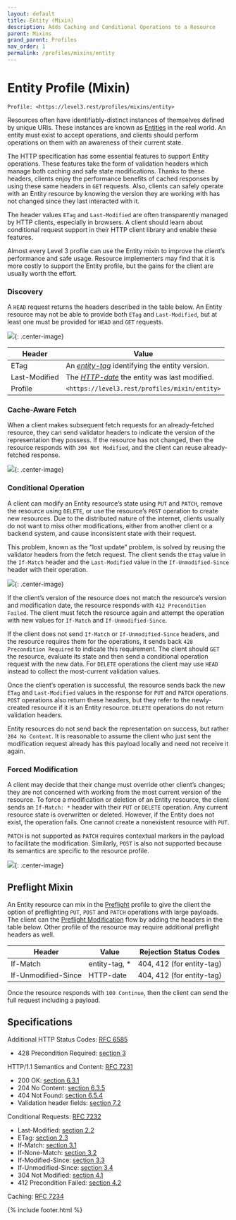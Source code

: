 ```yaml
---
layout: default
title: Entity (Mixin)
description: Adds Caching and Conditional Operations to a Resource
parent: Mixins
grand_parent: Profiles
nav_order: 1
permalink: /profiles/mixins/entity
---
```

# Entity Profile (Mixin)

```
Profile: <https://level3.rest/profiles/mixins/entity>
```

Resources often have identifiably-distinct instances of themselves defined by unique URIs. These instances are known as [Entities](https://wikipedia.org/wiki/entity) in the real world. An entity must exist to accept operations, and clients should perform operations on them with an awareness of their current state.

The HTTP specification has some essential features to support Entity operations. These features take the form of validation headers which manage both caching and safe state modifications. Thanks to these headers, clients enjoy the performance benefits of cached responses by using these same headers in `GET` requests. Also, clients can safely operate with an Entity resource by knowing the version they are working with has not changed since they last interacted with it.

The header values `ETag` and `Last-Modified` are often transparently managed by HTTP clients, especially in browsers. A client should learn about conditional request support in their HTTP client library and enable these features.

Almost every Level 3 profile can use the Entity mixin to improve the client’s performance and safe usage. Resource implementers may find that it is more costly to support the Entity profile, but the gains for the client are usually worth the effort.

### Discovery

A `HEAD` request returns the headers described in the table below. An Entity resource may not be able to provide both `ETag` and `Last-Modified`, but at least one must be provided for `HEAD` and `GET` requests.

![](entity/discovery.svg){: .center-image}

| Header        | Value                                                        |
| ------------- | ------------------------------------------------------------ |
| ETag          | An [*entity-tag*](https://tools.ietf.org/html/rfc7232#section-2.3) identifying the entity version. |
| Last-Modified | The [*HTTP-date*](https://tools.ietf.org/html/rfc7231#section-7.1.1.1) the entity was last modified. |
| Profile       | `<https://level3.rest/profiles/mixin/entity>`                 |

### Cache-Aware Fetch

When a client makes subsequent fetch requests for an already-fetched resource, they can send validator headers to indicate the version of the representation they possess. If the resource has not changed, then the resource responds with `304 Not Modified`, and the client can reuse already-fetched response.

![](entity/cached-fetch.svg){: .center-image}

### Conditional Operation

A client can modify an Entity resource’s state using `PUT` and `PATCH`, remove the resource using `DELETE`, or use the resource’s `POST` operation to create new resources. Due to the distributed nature of the internet, clients usually do not want to miss other modifications, either from another client or a backend system, and cause inconsistent state with their request.

This problem, known as the “lost update” problem, is solved by reusing the validator headers from the fetch request. The client sends the `ETag` value in the `If-Match` header and the `Last-Modified` value in the `If-Unmodified-Since` header with their operation.

![](entity/cond-operation.svg){: .center-image}

If the client’s version of the resource does not match the resource’s version and modification date, the resource responds with `412 Precondition Failed`. The client must fetch the resource again and attempt the operation with new values for `If-Match` and `If-Unmodified-Since`.

If the client does not send `If-Match` or `If-Unmodified-Since` headers, and the resource requires them for the operations, it sends back `428 Precondition Required` to indicate this requirement. The client should `GET` the resource, evaluate its state and then send a conditional operation request with the new data. For `DELETE` operations the client may use `HEAD` instead to collect the most-current validation values.

Once the client’s operation is successful, the resource sends back the new `ETag` and `Last-Modified` values in the response for `PUT` and `PATCH` operations. `POST` operations also return these headers, but they refer to the newly-created resource if it is an Entity resource. `DELETE` operations do not return validation headers.

Entity resources do not send back the representation on success, but rather `204 No Content`. It is reasonable to assume the client who just sent the modification request already has this payload locally and need not receive it again.

### Forced Modification

A client may decide that their change must override other client’s changes; they are not concerned with working from the most current version of the resource. To force a modification or deletion of an Entity resource, the client sends an `If-Match: *` header with their `PUT` or `DELETE` operation. Any current resource state is overwritten or deleted. However, if the Entity does not exist, the operation fails. One cannot create a nonexistent resource with `PUT`.

`PATCH` is not supported as `PATCH` requires contextual markers in the payload to facilitate the modification. Similarly, `POST` is also not supported because its semantics are specific to the resource profile.

![](entity/forced-modification.svg){: .center-image}

## Preflight Mixin

An Entity resource can mix in the [Preflight](preflight.md) profile to give the client the option of preflighting `PUT`, `POST` and `PATCH` operations with large payloads. The client can the [Preflight Modification](preflight.md#preflight-modification) flow by adding the headers in the table below. Other profile of the resource may require additional preflight headers as well.

| Header              | Value         | Rejection Status Codes         |
| ------------------- | ------------- | ------------------------------ |
| If-Match            | entity-tag, * | 404, 412 (for entity-tag) |
| If-Unmodified-Since | HTTP-date     | 404, 412 (for entity-tag) |

Once the resource responds with `100 Continue`, then the client can send the full request including a payload.

## Specifications

Additional HTTP Status Codes: [RFC 6585](https://tools.ietf.org/html/rfc6585)

- 428 Precondition Required: [section 3](https://tools.ietf.org/html/rfc6585#section-3)

HTTP/1.1 Semantics and Content: [RFC 7231](https://tools.ietf.org/html/rfc7231)

- 200 OK: [section 6.3.1](https://tools.ietf.org/html/rfc7231#section-6.3.1)
- 204 No Content: [section 6.3.5](https://tools.ietf.org/html/rfc7231#section-6.3.5)
- 404 Not Found: [section 6.5.4](https://tools.ietf.org/html/rfc7231#section-6.5.4)
- Validation header fields: [section 7.2](https://tools.ietf.org/html/rfc7231#section-7.2)

Conditional Requests: [RFC 7232](https://tools.ietf.org/html/rfc7232)

- Last-Modified: [section 2.2](https://tools.ietf.org/html/rfc7232#section-2.2)
- ETag: [section 2.3](https://tools.ietf.org/html/rfc7232#section-2.3)
- If-Match: [section 3.1](https://tools.ietf.org/html/rfc7232#section-3.1)
- If-None-Match: [section 3.2](https://tools.ietf.org/html/rfc7232#section-3.2)
- If-Modified-Since: [section 3.3](https://tools.ietf.org/html/rfc7232#section-3.3)
- If-Unmodified-Since: [section 3.4](https://tools.ietf.org/html/rfc7232#section-3.4)
- 304 Not Modified: [section 4.1](https://tools.ietf.org/html/rfc7232#section-4.1)
- 412 Precondition Failed: [section 4.2](https://tools.ietf.org/html/rfc7232#section-4.2)

Caching: [RFC 7234](https://tools.ietf.org/html/rfc7234)

{% include footer.html %}
